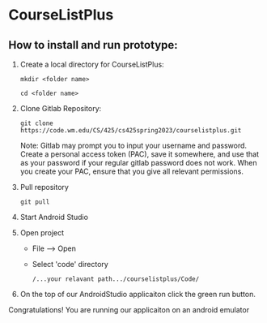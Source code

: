 # CourseListPlus

## How to install and run prototype:
1.  Create a local directory for CourseListPlus: 

	`mkdir <folder name>`

	`cd <folder name>`

2. Clone Gitlab Repository: 

	`git clone https://code.wm.edu/CS/425/cs425spring2023/courselistplus.git`

	Note: Gitlab may prompt you to input your username and password. Create a personal access token (PAC), save it somewhere, and use that as your password if your regular gitlab password does not work. When you create your PAC, ensure that you give all relevant permissions.

3. Pull repository 

	`git pull`
	
4. Start Android Studio

5. Open project 

	* File --> Open 
	* Select 'code' directory
		
		`/...your relavant path.../courselistplus/Code/`

6. On the top of our AndroidStudio applicaiton click the green run button.

Congratulations! You are running our applicaiton on an android emulator
